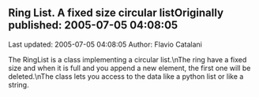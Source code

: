 ## Ring List. A fixed size circular listOriginally published: 2005-07-05 04:08:05 
Last updated: 2005-07-05 04:08:05 
Author: Flavio Catalani 
 
The RingList is a class implementing a circular list.\nThe ring have a fixed size and when it is full and you append a new element, the first one will be deleted.\nThe class lets you access to the data like a python list or like a string.